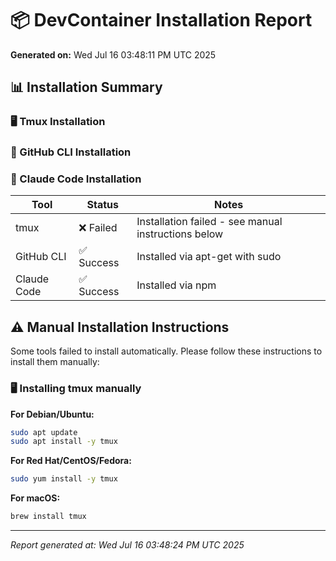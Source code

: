 # 📦 DevContainer Installation Report

**Generated on:** Wed Jul 16 03:48:11 PM UTC 2025

## 📊 Installation Summary

### 🖥️ Tmux Installation
### 🐙 GitHub CLI Installation
### 🤖 Claude Code Installation
| Tool | Status | Notes |
|------|--------|-------|
| tmux | ❌ Failed | Installation failed - see manual instructions below |
| GitHub CLI | ✅ Success | Installed via apt-get with sudo |
| Claude Code | ✅ Success | Installed via npm |

## ⚠️ Manual Installation Instructions

Some tools failed to install automatically. Please follow these instructions to install them manually:

### 🖥️ Installing tmux manually

**For Debian/Ubuntu:**
```bash
sudo apt update
sudo apt install -y tmux
```

**For Red Hat/CentOS/Fedora:**
```bash
sudo yum install -y tmux
```

**For macOS:**
```bash
brew install tmux
```


---

*Report generated at: Wed Jul 16 03:48:24 PM UTC 2025*
